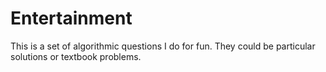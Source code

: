 # Entertainment
This is a set of algorithmic questions I do for fun. They could be particular solutions or textbook problems.
